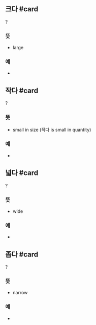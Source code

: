 ## 크다 #card
?
### 뜻
- large
### 예
-
<!--SR:!2025-04-10,32,270-->

## 작다 #card
?
### 뜻
- small in size (적다 is small in quantity)
### 예
-
<!--SR:!2025-03-05,11,270-->

## 넓다 #card
?
### 뜻
- wide
### 예
-
<!--SR:!2025-03-09,5,230-->

## 좁다 #card
?
### 뜻
- narrow
### 예
-
<!--SR:!2025-03-24,21,250-->
